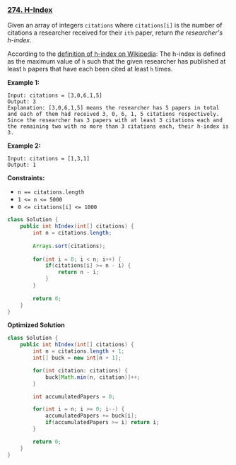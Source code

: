 ### [274. H-Index](https://leetcode.com/problems/h-index/)

Given an array of integers `citations` where `citations[i]` is the number of citations a researcher received for their `ith` paper, return *the researcher's h-index*.

According to the [definition of h-index on Wikipedia](https://en.wikipedia.org/wiki/H-index): The h-index is defined as the maximum value of `h` such that the given researcher has published at least `h` papers that have each been cited at least `h` times.

 

**Example 1:**

```
Input: citations = [3,0,6,1,5]
Output: 3
Explanation: [3,0,6,1,5] means the researcher has 5 papers in total and each of them had received 3, 0, 6, 1, 5 citations respectively.
Since the researcher has 3 papers with at least 3 citations each and the remaining two with no more than 3 citations each, their h-index is 3.
```

**Example 2:**

```
Input: citations = [1,3,1]
Output: 1
```

 

**Constraints:**

- `n == citations.length`
- `1 <= n <= 5000`
- `0 <= citations[i] <= 1000`



```java
class Solution {
    public int hIndex(int[] citations) {
		int n = citations.length;
        
        Arrays.sort(citations);
               
        for(int i = 0; i < n; i++) {
            if(citations[i] >= n - i) {
                return n - i;
            }
        }
        
        return 0;
    }
}
```



**Optimized Solution**

```java
class Solution {
    public int hIndex(int[] citations) {
        int n = citations.length + 1;
        int[] buck = new int[n + 1];

        for(int citation: citations) {
            buck[Math.min(n, citation)]++;
        }

        int accumulatedPapers = 0;

        for(int i = n; i >= 0; i--) {
            accumulatedPapers += buck[i];
            if(accumulatedPapers >= i) return i;
        }

        return 0;
    }
}
```

